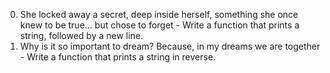 0. She locked away a secret, deep inside herself, something she once knew to be true... but chose to forget - Write a function that prints a string, followed by a new line.
1. Why is it so important to dream? Because, in my dreams we are together - Write a function that prints a string in reverse.  
